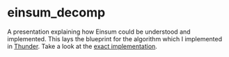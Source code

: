 # einsum_decomp
A presentation explaining how Einsum could be understood and implemented.
This lays the blueprint for the algorithm which I implemented in [Thunder](https://github.com/Lightning-AI/lightning-thunder).
Take a look at the [exact implementation](https://github.com/Lightning-AI/lightning-thunder/blob/5f370f036706b6c31e4c627372cb46c3216920a5/thunder/torch/__init__.py#L3038).
